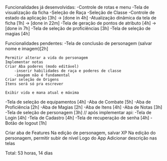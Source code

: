 Funcionalidades já desenvolvidas:
-Controle de rotas e menu
-Tela de visualização da ficha
-Seleção de Raça
-Seleção de Classe
-Controle de estado da aplicação [3h] -> [done in 4h]
-Atualização dinâmica da tela de ficha [1h] -> [done in 22m]
-Tela de geração de pontos de atributo [4h] -> [done in 7h]
-Tela de seleção de proficiências [3h]
-Tela de seleção de magias [4h]

Funcionalidades pendentes:
-Tela de conclusão de personagem (salvar nome e imagem)[2h]

    Permitir alterar a vida do personagem
    Implementar notas
    Criar Aba poderes (modo editável)
        -inserir habilidades de raça e poderes de classe
        -imagem não é fundamental
    Criar seleção de Origens
    Itens será só pra escrever

    Exibir vida e mana atual e máxima

-Tela de seleção de equipamentos [4h]
-Aba de Combate [5h]
-Aba de Proficiência [2h]
-Aba de Magias [2h]
-Aba de Itens [4h]
-Aba de Notas [3h]
-Tela de seleção de personagem [3h]
// após implementar api:
-Tela de Login [4h]
-Tela de Cadastro [4h]
-Tela de recuperação de senha [4h]
-Botão de logout [1h]

Criar aba de Features
Na edição de personagem, salvar XP
Na edição do personagem, permitir subir de nível
Logo do App
Adicionar descrição nas telas

Total: 53 horas, 14 dias
